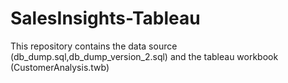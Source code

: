 # SalesInsights-Tableau
This repository contains the data source (db_dump.sql,db_dump_version_2.sql) and the tableau workbook (CustomerAnalysis.twb)
